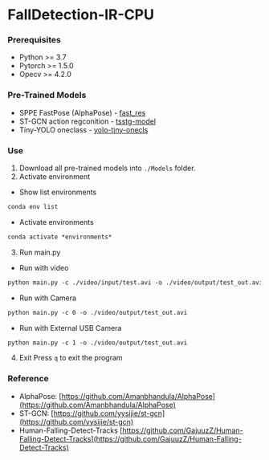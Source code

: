 # FallDetection-IR-CPU

### Prerequisites
- Python >= 3.7
- Pytorch >= 1.5.0
- Opecv >= 4.2.0

### Pre-Trained Models
- SPPE FastPose (AlphaPose) - [fast_res](https://drive.google.com/file/d/1GyVA7kPcHpaauDp6HUT1KyeeJFsn6cVd/view?usp=sharing)
- ST-GCN action regconition - [tsstg-model](https://drive.google.com/file/d/1NiN-2JuhngG1Q3RYZdZGPikJ31UlPvuY/view?usp=sharing)
- Tiny-YOLO oneclass - [yolo-tiny-onecls](https://drive.google.com/file/d/1QQ0pWakX6sIX71HkkMktQE8tVOMQn3mX/view?usp=sharing)

### Use
1. Download all pre-trained models into `./Models` folder.
2. Activate environment
- Show list environments
``` markdown
conda env list 
```
- Activate environments
``` markdown
conda activate *environments*
```
3. Run main.py
- Run with video
```markdown
python main.py -c ./video/input/test.avi -o ./video/output/test_out.avi
```
- Run with Camera
```markdown
python main.py -c 0 -o ./video/output/test_out.avi
```
- Run with External USB Camera
```markdown
python main.py -c 1 -o ./video/output/test_out.avi
```
4. Exit
Press `q` to exit the program

### Reference
- AlphaPose: [https://github.com/Amanbhandula/AlphaPose](https://github.com/Amanbhandula/AlphaPose)
- ST-GCN: [https://github.com/yysijie/st-gcn](https://github.com/yysijie/st-gcn)
- Human-Falling-Detect-Tracks [https://github.com/GajuuzZ/Human-Falling-Detect-Tracks](https://github.com/GajuuzZ/Human-Falling-Detect-Tracks)

